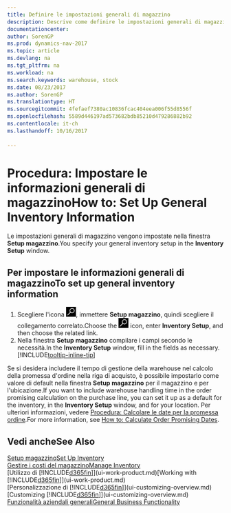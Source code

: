 ```yaml
---
title: Definire le impostazioni generali di magazzino
description: Descrive come definire le impostazioni generali di magazzino, ad esempio numeri di serie e ubicazioni, in modo che sia possibile, ad esempio, gestire le warehouse e stock.
documentationcenter: 
author: SorenGP
ms.prod: dynamics-nav-2017
ms.topic: article
ms.devlang: na
ms.tgt_pltfrm: na
ms.workload: na
ms.search.keywords: warehouse, stock
ms.date: 08/23/2017
ms.author: SorenGP
ms.translationtype: HT
ms.sourcegitcommit: 4fefaef7380ac10836fcac404eea006f55d8556f
ms.openlocfilehash: 5589d446197ad573682bdb85210d479286882b92
ms.contentlocale: it-ch
ms.lasthandoff: 10/16/2017

---
```

# <a name="how-to-set-up-general-inventory-information"></a><span data-ttu-id="0843b-103">Procedura: Impostare le informazioni generali di magazzino</span><span class="sxs-lookup"><span data-stu-id="0843b-103">How to: Set Up General Inventory Information</span></span>
<span data-ttu-id="0843b-104">Le impostazioni generali di magazzino vengono impostate nella finestra **Setup magazzino**.</span><span class="sxs-lookup"><span data-stu-id="0843b-104">You specify your general inventory setup in the **Inventory Setup** window.</span></span>

## <a name="to-set-up-general-inventory-information"></a><span data-ttu-id="0843b-105">Per impostare le informazioni generali di magazzino</span><span class="sxs-lookup"><span data-stu-id="0843b-105">To set up general inventory information</span></span>
1. <span data-ttu-id="0843b-106">Scegliere l'icona ![Cerca pagina o report](media/ui-search/search_small.png "icona Cerca pagina o report"), immettere **Setup magazzino**, quindi scegliere il collegamento correlato.</span><span class="sxs-lookup"><span data-stu-id="0843b-106">Choose the ![Search for Page or Report](media/ui-search/search_small.png "Search for Page or Report icon") icon, enter **Inventory Setup**, and then choose the related link.</span></span>
2. <span data-ttu-id="0843b-107">Nella finestra **Setup magazzino** compilare i campi secondo le necessità.</span><span class="sxs-lookup"><span data-stu-id="0843b-107">In the **Inventory Setup** window, fill in the fields as necessary.</span></span> [!INCLUDE[tooltip-inline-tip](includes/tooltip-inline-tip_md.md)]

<span data-ttu-id="0843b-108">Se si desidera includere il tempo di gestione della warehouse nel calcolo della promessa d'ordine nella riga di acquisto, è possibile impostarlo come valore di default nella finestra **Setup magazzino** per il magazzino e per l'ubicazione.</span><span class="sxs-lookup"><span data-stu-id="0843b-108">If you want to include warehouse handling time in the order promising calculation on the purchase line, you can set it up as a default for the inventory, in the **Inventory Setup** window, and for your location.</span></span> <span data-ttu-id="0843b-109">Per ulteriori informazioni, vedere [Procedura: Calcolare le date per la promessa ordine](sales-how-to-calculate-order-promising-dates.md).</span><span class="sxs-lookup"><span data-stu-id="0843b-109">For more information, see [How to: Calculate Order Promising Dates](sales-how-to-calculate-order-promising-dates.md).</span></span>  

## <a name="see-also"></a><span data-ttu-id="0843b-110">Vedi anche</span><span class="sxs-lookup"><span data-stu-id="0843b-110">See Also</span></span>
[<span data-ttu-id="0843b-111">Setup magazzino</span><span class="sxs-lookup"><span data-stu-id="0843b-111">Set Up Inventory</span></span>](inventory-setup-inventory.md)  
[<span data-ttu-id="0843b-112">Gestire i costi del magazzino</span><span class="sxs-lookup"><span data-stu-id="0843b-112">Manage Inventory</span></span>](inventory-manage-inventory.md)  
<span data-ttu-id="0843b-113">[Utilizzo di [!INCLUDE[d365fin](includes/d365fin_md.md)]](ui-work-product.md)</span><span class="sxs-lookup"><span data-stu-id="0843b-113">[Working with [!INCLUDE[d365fin](includes/d365fin_md.md)]](ui-work-product.md)</span></span>  
<span data-ttu-id="0843b-114">[Personalizzazione di [!INCLUDE[d365fin](includes/d365fin_md.md)]](ui-customizing-overview.md)</span><span class="sxs-lookup"><span data-stu-id="0843b-114">[Customizing [!INCLUDE[d365fin](includes/d365fin_md.md)]](ui-customizing-overview.md)</span></span>  
[<span data-ttu-id="0843b-115">Funzionalità aziendali generali</span><span class="sxs-lookup"><span data-stu-id="0843b-115">General Business Functionality</span></span>](ui-across-business-areas.md)

